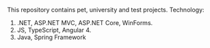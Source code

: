 This repository contains pet, university and test projects.
Technology:
1) .NET, ASP.NET MVC, ASP.NET Core, WinForms.
2) JS, TypeScript, Angular 4.
3) Java, Spring Framework
